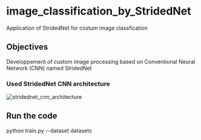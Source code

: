 # image_classification_by_StridedNet
Application of StridedNet for costum image classfication
## Objectives 
Developpement of custom image processing based on Conventional Neural Network (CNN) named StridedNet
### Used StridedNet CNN architecture 
![stridednet_cnn_architecture](https://user-images.githubusercontent.com/40611217/50615712-f7405980-0ee5-11e9-8373-cb7176f53004.JPG)
## Run the code 
python train.py --dataset datasets
